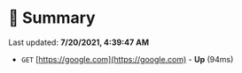 # 📖 Summary
Last updated: **7/20/2021, 4:39:47 AM**

- `GET` [https://google.com](https://google.com) - **Up** (94ms)
